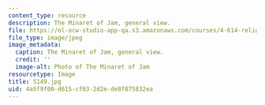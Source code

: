 ```yaml
---
content_type: resource
description: The Minaret of Jam, general view.
file: https://ol-ocw-studio-app-qa.s3.amazonaws.com/courses/4-614-religious-architecture-and-islamic-cultures-fall-2002/4a5f9f00d615cf032d2ede8f875832ea_5149.jpg
file_type: image/jpeg
image_metadata:
  caption: The Minaret of Jam, general view.
  credit: ''
  image-alt: Photo of The Minaret of Jam
resourcetype: Image
title: 5149.jpg
uid: 4a5f9f00-d615-cf03-2d2e-de8f875832ea
---
```

